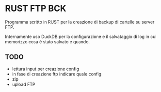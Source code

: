 # RUST FTP BCK

Programma scritto in RUST per la creazione di backup di cartelle su server FTP.

Internamente uso DuckDB per la configurazione e il salvataggio di log in cui memorizzo cosa è stato salvato e quando.

## TODO
- lettura input per creazione config
- in fase di creazione ftp indicare quale config
- zip
- upload FTP

